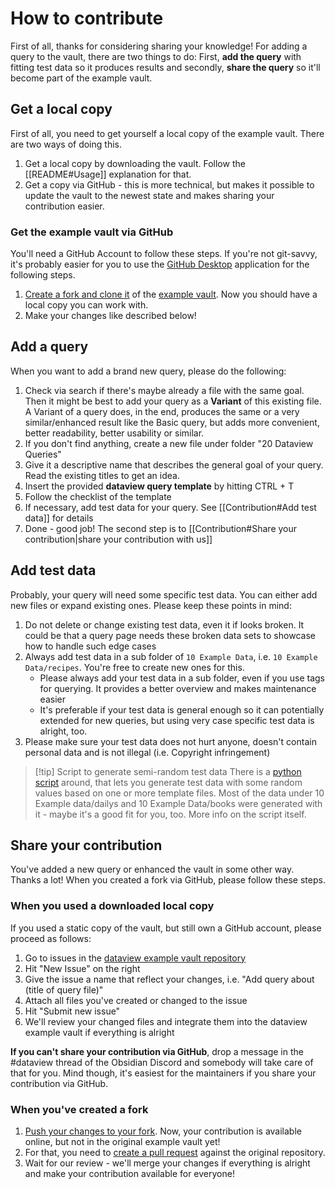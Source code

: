 # How to contribute

First of all, thanks for considering sharing your knowledge! For adding a query to the vault, there are two things to do: First, **add the query** with fitting test data so it produces results and secondly, **share the query** so it'll become part of the example vault.

## Get a local copy

First of all, you need to get yourself a local copy of the example vault. There are two ways of doing this.

1. Get a local copy by downloading the vault. Follow the [[README#Usage]] explanation for that.
2. Get a copy via GitHub - this is more technical, but makes it possible to update the vault to the newest state and makes sharing your contribution easier.

### Get the example vault via GitHub

You'll need a GitHub Account to follow these steps. If you're not git-savvy, it's probably easier for you to use the [GitHub Desktop](https://desktop.github.com/) application for the following steps.

1. [Create a fork and clone it](https://docs.github.com/en/desktop/contributing-and-collaborating-using-github-desktop/adding-and-cloning-repositories/cloning-and-forking-repositories-from-github-desktop#forking-a-repository) of the [example vault](https://github.com/s-blu/obsidian_dataview_example_vault). Now you should have a local copy you can work with.
2. Make your changes like described below!

## Add a query

When you want to add a brand new query, please do the following:

1. Check via search if there's maybe already a file with the same goal. Then it might be best to add your query as a **Variant** of this existing file. A Variant of a query does, in the end, produces the same or a very similar/enhanced result like the Basic query, but adds more convenient, better readability, better usability or similar. 
2. If you don't find anything, create a new file under folder "20 Dataview Queries"
3. Give it a descriptive name that describes the general goal of your query. Read the existing titles to get an idea.
4. Insert the provided **dataview query template** by hitting CTRL + T
5. Follow the checklist of the template 
6. If necessary, add test data for your query. See [[Contribution#Add test data]] for details
7. Done - good job! The second step is to [[Contribution#Share your contribution|share your contribution with us]]

## Add test data

Probably, your query will need some specific test data. You can either add new files or expand existing ones. Please keep these points in mind:

1. Do not delete or change existing test data, even it if looks broken. It could be that a query page needs these broken data sets to showcase how to handle such edge cases
2. Always add test data in a sub folder of `10 Example Data`, i.e. `10 Example Data/recipes`. You're free to create new ones for this. 
	- Please always add your test data in a sub folder, even if you use tags for querying. It provides a better overview and makes maintenance easier
	- It's preferable if your test data is general enough so it can potentially extended for new queries, but using very case specific test data is alright, too. 
3. Please make sure your test data does not hurt anyone, doesn't contain personal data and is not illegal (i.e. Copyright infringement)

> [!tip] Script to generate semi-random test data
> There is a [python script](https://github.com/s-blu/obsidian_things/tree/main/example_data) around, that lets you generate test data with some random values based on one or more template files. Most of the data under 10 Example data/dailys and 10 Example Data/books were generated with it - maybe it's a good fit for you, too. More info on the script itself.

## Share your contribution

You've added a new query or enhanced the vault in some other way. Thanks a lot! When you created a fork via GitHub, please follow these steps.

### When you used a downloaded local copy

If you used a static copy of the vault, but still own a GitHub account, please proceed as follows:

1. Go to issues in the [dataview example vault repository](https://github.com/s-blu/obsidian_dataview_example_vault/issues) 
2. Hit "New Issue" on the right
3. Give the issue a name that reflect your changes, i.e. "Add query about (title of query file)"
4. Attach all files you've created or changed to the issue
5. Hit "Submit new issue"
6. We'll review your changed files and integrate them into the dataview example vault if everything is alright

**If you can't share your contribution via GitHub**, drop a message in the #dataview thread of the Obsidian Discord and somebody will take care of that for you. Mind though, it's easiest for the maintainers if you share your contribution via GitHub.

### When you've created a fork

1. [Push your changes to your fork](https://docs.github.com/en/desktop/contributing-and-collaborating-using-github-desktop/making-changes-in-a-branch/pushing-changes-to-github). Now, your contribution is available online, but not in the original example vault yet!
2. For that, you need to [create a pull request](https://docs.github.com/en/pull-requests/collaborating-with-pull-requests/proposing-changes-to-your-work-with-pull-requests/creating-a-pull-request-from-a-fork) against the original repository.
3. Wait for our review - we'll merge your changes if everything is alright and make your contribution available for everyone!